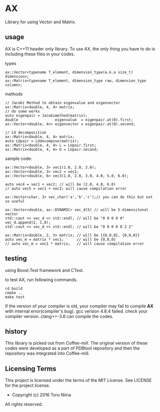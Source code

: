 AX
====

Library for using Vector and Matrix.

## usage

AX is C++11 header only library.
To use AX, the only thing you have to do is including these files in your codes.

types

    ax::Vector<typename T_element, dimension_type(a.k.a size_t) dimension>;
    ax::Matrix<typename T_element, dimension_type raw, dimension_type column>;

methods

    // Jacobi Method to obtain eigenvalue and eigenvector
    ax::Matrix<double, 4, 4> matrix;
    // do some works
    auto eigenpair = Jacobimethod(matrix);
    double                 eigenvalue  = eigenpair.at(0).first;
    ax::Vector<double, 4>> eigenvector = eigenpair.at(0).second;

    // LU decomposition
    ax::Matrix<double, 4, 4> matrix;
    auto LUpair = LUdecompose(matrix);
    ax::Matrix<double, 4, 4> L = LUpair.first;
    ax::Matrix<double, 4, 4> U = LUpair.second;

sample code:

    ax::Vector<double, 3> vec1(1.0, 2.0, 3.0);
    ax::Vector<double, 3> vec2 = vec1;
    ax::Vector<double, 6> vec3(1.0, 2.0, 3.0, 4.0, 5.0, 6.0);
    
    auto vec4 = vec1 + vec2; // will be (2.0, 4.0, 6.0)
    // auto vec5 = vec1 + vec3; will cause compilation error
    
    ax::Vector<char, 3> vec_char('a','b','c');// you can do this but not so useful

    ax::Vector<double, ax::DYNAMIC> vec_d(5) // will be 5-dimensitonal vector
    std::cout << vec_d << std::endl; // will be "0 0 0 0 0"
    vec_d.append(2, 1.0);
    std::cout << vec_d << std::endl; // will be "0 0 0 0 0 2 2"

    ax::Matrix<double, 2, 3> matrix; // will be {{0,0,0}, {0,0,0}}
    auto vec_m = matrix * vec1;      // will be {0,0,0}
    // auto vec_m = vec1 * matrix;   // will cause compilation error

## testing

using Boost.Test framework and CTest.

to test AX, run following commands.

    cd build
    cmake ..
    make test

If the version of your compiler is old, your compiler may fail to compile __AX__
with internal error(compiler's bug). gcc version 4.8.4 failed.
check your compiler version. clang++-3.6 can compile the codes.

## history

This library is picked out from Coffee-mill.
 The original version of these codes were developed as a part of PDBtool
 repository and then the repository was integrated into Coffee-mill.

## Licensing Terms
This project is licensed under the terms of the MIT License.
See LICENSE for the project license.

- Copyright (c) 2016 Toru Niina

All rights reserved.
